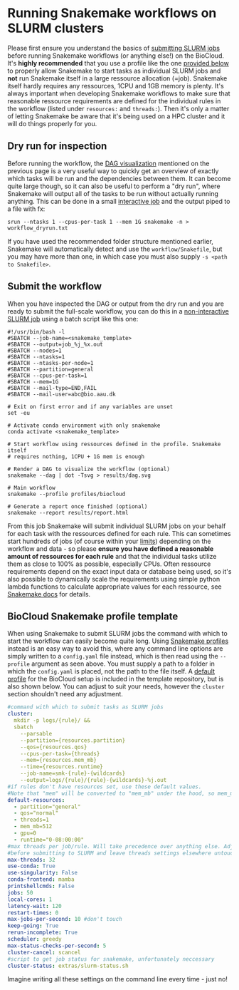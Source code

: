 # Running Snakemake workflows on SLURM clusters
Please first ensure you understand the basics of [submitting SLURM jobs](../../slurm/request.md) before running Snakemake workflows (or anything else!) on the BioCloud. It's **highly recommended** that you use a profile like the one [provided below](#biocloud-snakemake-profile-template) to properly allow Snakemake to start tasks as individual SLURM jobs and **not** run Snakemake itself in a large ressource allocation (=job). Snakemake itself hardly requires any ressources, 1CPU and 1GB memory is plenty. It's always important when developing Snakemake workflows to make sure that reasonable ressource requirements are defined for the individual rules in the workflow (listed under `resources:` and `threads:`). Then it's only a matter of letting Snakemake be aware that it's being used on a HPC cluster and it will do things properly for you.

## Dry run for inspection
Before running the workflow, the [DAG visualization](tutorial.md#the-directed-acyclic-graph-dag) mentioned on the previous page is a very useful way to quickly get an overview of exactly which tasks will be run and the dependencies between them. It can become quite large though, so it can also be useful to perform a "dry run", where Snakemake will output all of the tasks to be run without actually running anything. This can be done in a small [interactive job](../../slurm/request.md#interactive-jobs) and the output piped to a file with fx:

```
srun --ntasks 1 --cpus-per-task 1 --mem 1G snakemake -n > workflow_dryrun.txt
```

If you have used the recommended folder structure mentioned earlier, Snakemake will automatically detect and use the `workflow/Snakefile`, but you may have more than one, in which case you must also supply `-s <path to Snakefile>`. 

## Submit the workflow
When you have inspected the DAG or output from the dry run and you are ready to submit the full-scale workflow, you can do this in a [non-interactive SLURM job](../../slurm/request.md#non-interactive-jobs) using a batch script like this one:

```shell
#!/usr/bin/bash -l
#SBATCH --job-name=<snakemake_template>
#SBATCH --output=job_%j_%x.out
#SBATCH --nodes=1
#SBATCH --ntasks=1
#SBATCH --ntasks-per-node=1
#SBATCH --partition=general
#SBATCH --cpus-per-task=1
#SBATCH --mem=1G
#SBATCH --mail-type=END,FAIL
#SBATCH --mail-user=abc@bio.aau.dk

# Exit on first error and if any variables are unset
set -eu

# Activate conda environment with only snakemake
conda activate <snakemake_template>

# Start workflow using ressources defined in the profile. Snakemake itself 
# requires nothing, 1CPU + 1G mem is enough

# Render a DAG to visualize the workflow (optional)
snakemake --dag | dot -Tsvg > results/dag.svg

# Main workflow
snakemake --profile profiles/biocloud

# Generate a report once finished (optional)
snakemake --report results/report.html
```

From this job Snakemake will submit individual SLURM jobs on your behalf for each task with the ressources defined for each rule. This can sometimes start hundreds of jobs (of course within your [limits](../../slurm/accounting.md#show-qos-info-and-limitations)) depending on the workflow and data - so please **ensure you have defined a reasonable amount of ressources for each rule** and that the individual tasks utilize them as close to 100% as possible, especially CPUs. Often ressource requirements depend on the exact input data or database being used, so it's also possible to dynamically scale the requirements using simple python lambda functions to calculate appropriate values for each ressource, see [Snakemake docs](https://snakemake.readthedocs.io/en/latest/snakefiles/rules.html#dynamic-resources) for details.

## BioCloud Snakemake profile template
When using Snakemake to submit SLURM jobs the command with which to start the workflow can easily become quite long. Using [Snakemake profiles](https://snakemake.readthedocs.io/en/latest/executing/cli.html#profiles) instead is an easy way to avoid this, where any command line options are simply written to a `config.yaml` file instead, which is then read using the `--profile` argument as seen above. You must supply a path to a folder in which the `config.yaml` is placed, not the path to the file itself. A [default profile](https://github.com/cmc-aau/snakemake_project_template/blob/main/profiles/biocloud/config.yaml) for the BioCloud setup is included in the template repository, but is also shown below. You can adjust to suit your needs, however the `cluster` section shouldn't need any adjustment.

```yaml
#command with which to submit tasks as SLURM jobs
cluster:
  mkdir -p logs/{rule}/ &&
  sbatch
    --parsable
    --partition={resources.partition}
    --qos={resources.qos}
    --cpus-per-task={threads}
    --mem={resources.mem_mb}
    --time={resources.runtime}
    --job-name=smk-{rule}-{wildcards}
    --output=logs/{rule}/{rule}-{wildcards}-%j.out
#if rules don't have resources set, use these default values.
#Note that "mem" will be converted to "mem_mb" under the hood, so mem_mb is prefered
default-resources:
  - partition="general"
  - qos="normal"
  - threads=1
  - mem_mb=512
  - gpu=0
  - runtime="0-08:00:00"
#max threads per job/rule. Will take precedence over anything else. Adjust this
#before submitting to SLURM and leave threads settings elsewhere untouched
max-threads: 32
use-conda: True
use-singularity: False
conda-frontend: mamba
printshellcmds: False
jobs: 50
local-cores: 1
latency-wait: 120
restart-times: 0
max-jobs-per-second: 10 #don't touch
keep-going: True
rerun-incomplete: True
scheduler: greedy
max-status-checks-per-second: 5
cluster-cancel: scancel
#script to get job status for snakemake, unfortunately neccessary
cluster-status: extras/slurm-status.sh
```

Imagine writing all these settings on the command line every time - just no!
